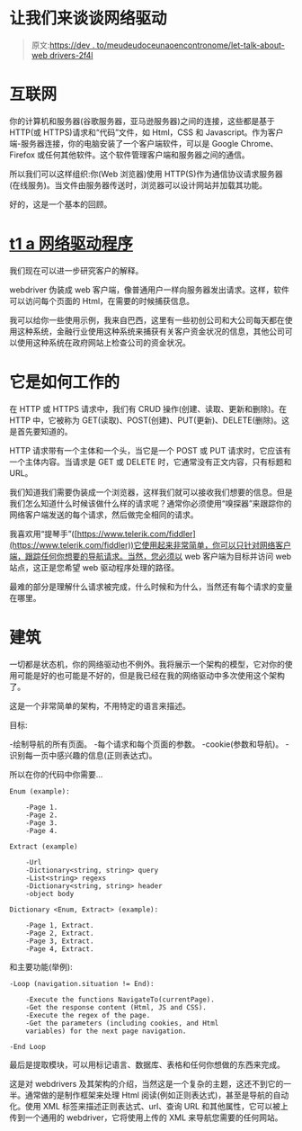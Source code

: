 # 让我们来谈谈网络驱动

> 原文:[https://dev . to/meudeudoceunaoencontronome/let-talk-about-web drivers-2f4l](https://dev.to/meudeusdoceunaoencontronome/lets-talk-about-webdrivers-2f4l)

# [](#the-internet)互联网

你的计算机和服务器(谷歌服务器，亚马逊服务器)之间的连接，这些都是基于 HTTP(或 HTTPS)请求和“代码”文件，如 Html，CSS 和 Javascript。作为客户端-服务器连接，你的电脑安装了一个客户端软件，可以是 Google Chrome、Firefox 或任何其他软件。这个软件管理客户端和服务器之间的通信。

所以我们可以这样组织:你(Web 浏览器)使用 HTTP(S)作为通信协议请求服务器(在线服务)。当文件由服务器传送时，浏览器可以设计网站并加载其功能。

好的，这是一个基本的回顾。

# [t1 a 网络驱动程序](#a-webdriver)

我们现在可以进一步研究客户的解释。

webdriver 伪装成 web 客户端，像普通用户一样向服务器发出请求。这样，软件可以访问每个页面的 Html，在需要的时候捕获信息。

我可以给你一些使用示例，我来自巴西，这里有一些初创公司和大公司每天都在使用这种系统，金融行业使用这种系统来捕获有关客户资金状况的信息，其他公司可以使用这种系统在政府网站上检查公司的资金状况。

# [](#how-does-it-work)它是如何工作的

在 HTTP 或 HTTPS 请求中，我们有 CRUD 操作(创建、读取、更新和删除)。在 HTTP 中，它被称为 GET(读取)、POST(创建)、PUT(更新)、DELETE(删除)。这是首先要知道的。

HTTP 请求带有一个主体和一个头，当它是一个 POST 或 PUT 请求时，它应该有一个主体内容。当请求是 GET 或 DELETE 时，它通常没有正文内容，只有标题和 URL。

我们知道我们需要伪装成一个浏览器，这样我们就可以接收我们想要的信息。但是我们怎么知道什么时候该做什么样的请求呢？通常你必须使用“嗅探器”来跟踪你的网络客户端发送的每个请求，然后做完全相同的请求。

我喜欢用“提琴手”([https://www.telerik.com/fiddler](https://www.telerik.com/fiddler))它使用起来非常简单，你可以只针对网络客户端，跟踪任何你想要的导航请求。当然，您必须以 web 客户端为目标并访问 web 站点，这正是您希望 web 驱动程序处理的路径。

最难的部分是理解什么请求被完成，什么时候和为什么，当然还有每个请求的变量在哪里。

# [](#architecture)建筑

一切都是状态机，你的网络驱动也不例外。我将展示一个架构的模型，它对你的使用可能是好的也可能是不好的，但是我已经在我的网络驱动中多次使用这个架构了。

这是一个非常简单的架构，不用特定的语言来描述。

目标:

-绘制导航的所有页面。
-每个请求和每个页面的参数。
-cookie(参数和导航)。
-识别每一页中感兴趣的信息(正则表达式)。

所以在你的代码中你需要...

```
Enum (example):

    -Page 1.
    -Page 2.
    -Page 3.
    -Page 4.

Extract (example)

    -Url
    -Dictionary<string, string> query
    -List<string> regexs
    -Dictionary<string, string> header
    -object body

Dictionary <Enum, Extract> (example):

    -Page 1, Extract.
    -Page 2, Extract.
    -Page 3, Extract.
    -Page 4, Extract. 
```

和主要功能(举例):

```
-Loop (navigation.situation != End):

    -Execute the functions NavigateTo(currentPage).
    -Get the response content (Html, JS and CSS).
    -Execute the regex of the page.
    -Get the parameters (including cookies, and Html         
    variables) for the next page navigation.

-End Loop 
```

最后是提取模块，可以用标记语言、数据库、表格和任何你想做的东西来完成。

这是对 webdrivers 及其架构的介绍，当然这是一个复杂的主题，这还不到它的一半。通常做的是制作框架来处理 Html 阅读(例如正则表达式)，甚至是导航的自动化。使用 XML 标签来描述正则表达式、url、查询 URL 和其他属性，它可以被上传到一个通用的 webdriver，它将使用上传的 XML 来导航您需要的任何网站。